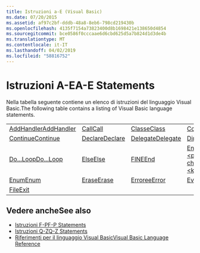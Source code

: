 ```yaml
---
title: Istruzioni a-E (Visual Basic)
ms.date: 07/20/2015
ms.assetid: af97c2bf-dddb-48a8-8eb6-798cd219430b
ms.openlocfilehash: 4135f7154a73823400d8b1698421e138650d4854
ms.sourcegitcommit: bce0586f0cccaae6d6cbd625d5a7b824d1d3de4b
ms.translationtype: MT
ms.contentlocale: it-IT
ms.lasthandoff: 04/02/2019
ms.locfileid: "58816752"
---
```

# <a name="a-e-statements"></a><span data-ttu-id="e460f-102">Istruzioni A-E</span><span class="sxs-lookup"><span data-stu-id="e460f-102">A-E Statements</span></span>
<span data-ttu-id="e460f-103">Nella tabella seguente contiene un elenco di istruzioni del linguaggio Visual Basic.</span><span class="sxs-lookup"><span data-stu-id="e460f-103">The following table contains a listing of Visual Basic language statements.</span></span>  
  
|||||  
|---|---|---|---|  
|[<span data-ttu-id="e460f-104">AddHandler</span><span class="sxs-lookup"><span data-stu-id="e460f-104">AddHandler</span></span>](../../../visual-basic/language-reference/statements/addhandler-statement.md)|[<span data-ttu-id="e460f-105">Call</span><span class="sxs-lookup"><span data-stu-id="e460f-105">Call</span></span>](../../../visual-basic/language-reference/statements/call-statement.md)|[<span data-ttu-id="e460f-106">Classe</span><span class="sxs-lookup"><span data-stu-id="e460f-106">Class</span></span>](../../../visual-basic/language-reference/statements/class-statement.md)|[<span data-ttu-id="e460f-107">Const</span><span class="sxs-lookup"><span data-stu-id="e460f-107">Const</span></span>](../../../visual-basic/language-reference/statements/const-statement.md)|  
|[<span data-ttu-id="e460f-108">Continue</span><span class="sxs-lookup"><span data-stu-id="e460f-108">Continue</span></span>](../../../visual-basic/language-reference/statements/continue-statement.md)|[<span data-ttu-id="e460f-109">Declare</span><span class="sxs-lookup"><span data-stu-id="e460f-109">Declare</span></span>](../../../visual-basic/language-reference/statements/declare-statement.md)|[<span data-ttu-id="e460f-110">Delegate</span><span class="sxs-lookup"><span data-stu-id="e460f-110">Delegate</span></span>](../../../visual-basic/language-reference/statements/delegate-statement.md)|[<span data-ttu-id="e460f-111">Dim</span><span class="sxs-lookup"><span data-stu-id="e460f-111">Dim</span></span>](../../../visual-basic/language-reference/statements/dim-statement.md)|  
|[<span data-ttu-id="e460f-112">Do...Loop</span><span class="sxs-lookup"><span data-stu-id="e460f-112">Do...Loop</span></span>](../../../visual-basic/language-reference/statements/do-loop-statement.md)|[<span data-ttu-id="e460f-113">Else</span><span class="sxs-lookup"><span data-stu-id="e460f-113">Else</span></span>](../../../visual-basic/language-reference/statements/else-statement.md)|[<span data-ttu-id="e460f-114">FINE</span><span class="sxs-lookup"><span data-stu-id="e460f-114">End</span></span>](../../../visual-basic/language-reference/statements/end-statement.md)|[<span data-ttu-id="e460f-115">End \<parola chiave></span><span class="sxs-lookup"><span data-stu-id="e460f-115">End \<keyword></span></span>](../../../visual-basic/language-reference/statements/end-keyword-statement.md)|  
|[<span data-ttu-id="e460f-116">Enum</span><span class="sxs-lookup"><span data-stu-id="e460f-116">Enum</span></span>](../../../visual-basic/language-reference/statements/enum-statement.md)|[<span data-ttu-id="e460f-117">Erase</span><span class="sxs-lookup"><span data-stu-id="e460f-117">Erase</span></span>](../../../visual-basic/language-reference/statements/erase-statement.md)|[<span data-ttu-id="e460f-118">Erroree</span><span class="sxs-lookup"><span data-stu-id="e460f-118">Error</span></span>](../../../visual-basic/language-reference/statements/error-statement.md)|[<span data-ttu-id="e460f-119">Event</span><span class="sxs-lookup"><span data-stu-id="e460f-119">Event</span></span>](../../../visual-basic/language-reference/statements/event-statement.md)|  
|[<span data-ttu-id="e460f-120">File</span><span class="sxs-lookup"><span data-stu-id="e460f-120">Exit</span></span>](../../../visual-basic/language-reference/statements/exit-statement.md)||||  
  
## <a name="see-also"></a><span data-ttu-id="e460f-121">Vedere anche</span><span class="sxs-lookup"><span data-stu-id="e460f-121">See also</span></span>

- [<span data-ttu-id="e460f-122">Istruzioni F-P</span><span class="sxs-lookup"><span data-stu-id="e460f-122">F-P Statements</span></span>](../../../visual-basic/language-reference/statements/f-p-statements.md)
- [<span data-ttu-id="e460f-123">Istruzioni Q-Z</span><span class="sxs-lookup"><span data-stu-id="e460f-123">Q-Z Statements</span></span>](../../../visual-basic/language-reference/statements/q-z-statements.md)
- [<span data-ttu-id="e460f-124">Riferimenti per il linguaggio Visual Basic</span><span class="sxs-lookup"><span data-stu-id="e460f-124">Visual Basic Language Reference</span></span>](../../../visual-basic/language-reference/index.md)
